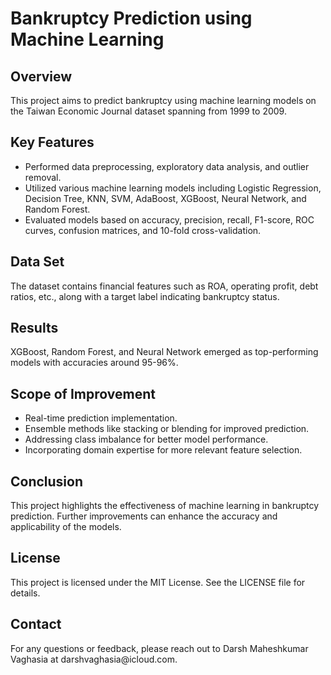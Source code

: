 <!DOCTYPE html>
<html lang="en">
<head>
  <meta charset="UTF-8">
  <meta name="viewport" content="width=device-width, initial-scale=1.0">
</head>
<body>
  <h1>Bankruptcy Prediction using Machine Learning</h1>

  <h2>Overview</h2>
  <p>This project aims to predict bankruptcy using machine learning models on the Taiwan Economic Journal dataset spanning from 1999 to 2009.</p>

  <h2>Key Features</h2>
  <ul>
    <li>Performed data preprocessing, exploratory data analysis, and outlier removal.</li>
    <li>Utilized various machine learning models including Logistic Regression, Decision Tree, KNN, SVM, AdaBoost, XGBoost, Neural Network, and Random Forest.</li>
    <li>Evaluated models based on accuracy, precision, recall, F1-score, ROC curves, confusion matrices, and 10-fold cross-validation.</li>
  </ul>

  <h2>Data Set</h2>
  <p>The dataset contains financial features such as ROA, operating profit, debt ratios, etc., along with a target label indicating bankruptcy status.</p>

  <h2>Results</h2>
  <p>XGBoost, Random Forest, and Neural Network emerged as top-performing models with accuracies around 95-96%.</p>

  <h2>Scope of Improvement</h2>
  <ul>
    <li>Real-time prediction implementation.</li>
    <li>Ensemble methods like stacking or blending for improved prediction.</li>
    <li>Addressing class imbalance for better model performance.</li>
    <li>Incorporating domain expertise for more relevant feature selection.</li>
  </ul>

  <h2>Conclusion</h2>
  <p>This project highlights the effectiveness of machine learning in bankruptcy prediction. Further improvements can enhance the accuracy and applicability of the models.</p>

  <h2>License</h2>
  <p>This project is licensed under the MIT License. See the LICENSE file for details.</p>

  <h2>Contact</h2>
  <p>For any questions or feedback, please reach out to Darsh Maheshkumar Vaghasia at darshvaghasia@icloud.com.</p>
</body>
</html>
